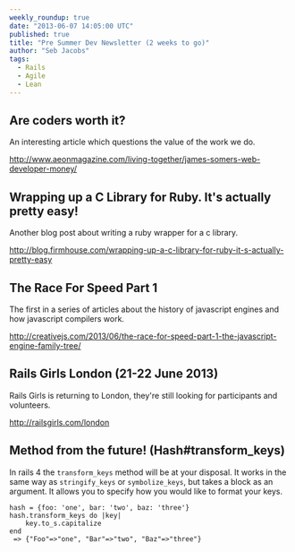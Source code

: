 ```yaml
---
weekly_roundup: true
date: "2013-06-07 14:05:00 UTC"
published: true
title: "Pre Summer Dev Newsletter (2 weeks to go)"
author: "Seb Jacobs"
tags:
  - Rails
  - Agile
  - Lean
---
```


## Are coders worth it?
An interesting article which questions the value of the work we do.

http://www.aeonmagazine.com/living-together/james-somers-web-developer-money/


## Wrapping up a C Library for Ruby. It's actually pretty easy!
Another blog post about writing a ruby wrapper for a c library.

http://blog.firmhouse.com/wrapping-up-a-c-library-for-ruby-it-s-actually-pretty-easy


## The Race For Speed Part 1
The first in a series of articles about the history of javascript engines and how javascript compilers work.

http://creativejs.com/2013/06/the-race-for-speed-part-1-the-javascript-engine-family-tree/


## Rails Girls London (21-22 June 2013)
Rails Girls is returning to London, they're still looking for participants and volunteers.

http://railsgirls.com/london


## Method from the future! (Hash#transform_keys)
In rails 4 the `transform_keys` method will be at your disposal.
It works in the same way as `stringify_keys` or `symbolize_keys`, but takes a block as an argument. It allows you to specify how you would like to format your keys.

	hash = {foo: 'one', bar: 'two', baz: 'three'}
  	hash.transform_keys do |key|
 		key.to_s.capitalize
	end
	 => {"Foo"=>"one", "Bar"=>"two", "Baz"=>"three"}


